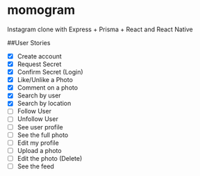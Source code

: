 # momogram
Instagram clone with Express + Prisma + React and React Native

##User Stories

- [x] Create account
- [x] Request Secret
- [x] Confirm Secret (Login)
- [x] Like/Unlike a Photo
- [x] Comment on a photo
- [x] Search by user
- [x] Search by location
- [ ] Follow User
- [ ] Unfollow User
- [ ] See user profile
- [ ] See the full photo
- [ ] Edit my profile
- [ ] Upload a photo
- [ ] Edit the photo (Delete)
- [ ] See the feed
